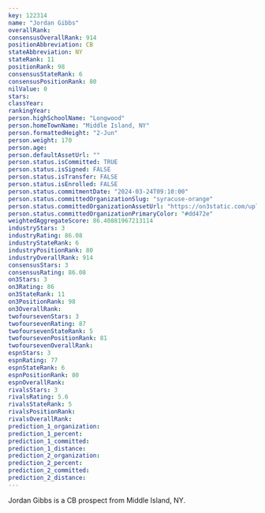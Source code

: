 ```yaml
---
key: 122314
name: "Jordan Gibbs"
overallRank: 
consensusOverallRank: 914
positionAbbreviation: CB
stateAbbreviation: NY
stateRank: 11
positionRank: 98
consensusStateRank: 6
consensusPositionRank: 80
nilValue: 0
stars: 
classYear: 
rankingYear: 
person.highSchoolName: "Longwood"
person.homeTownName: "Middle Island, NY"
person.formattedHeight: "2-Jun"
person.weight: 170
person.age: 
person.defaultAssetUrl: ""
person.status.isCommitted: TRUE
person.status.isSigned: FALSE
person.status.isTransfer: FALSE
person.status.isEnrolled: FALSE
person.status.commitmentDate: "2024-03-24T09:10:00"
person.status.committedOrganizationSlug: "syracuse-orange"
person.status.committedOrganizationAssetUrl: "https://on3static.com/uploads/assets/260/150/150260.svg"
person.status.committedOrganizationPrimaryColor: "#dd472e"
weightedAggregateScore: 86.40881967213114
industryStars: 3
industryRating: 86.08
industryStateRank: 6
industryPositionRank: 80
industryOverallRank: 914
consensusStars: 3
consensusRating: 86.08
on3Stars: 3
on3Rating: 86
on3StateRank: 11
on3PositionRank: 98
on3OverallRank: 
twofoursevenStars: 3
twofoursevenRating: 87
twofoursevenStateRank: 5
twofoursevenPositionRank: 81
twofoursevenOverallRank: 
espnStars: 3
espnRating: 77
espnStateRank: 6
espnPositionRank: 80
espnOverallRank: 
rivalsStars: 3
rivalsRating: 5.6
rivalsStateRank: 5
rivalsPositionRank: 
rivalsOverallRank: 
prediction_1_organization: 
prediction_1_percent: 
prediction_1_committed: 
prediction_1_distance: 
prediction_2_organization: 
prediction_2_percent: 
prediction_2_committed: 
prediction_2_distance: 
---
```

Jordan Gibbs is a CB prospect from Middle Island, NY.